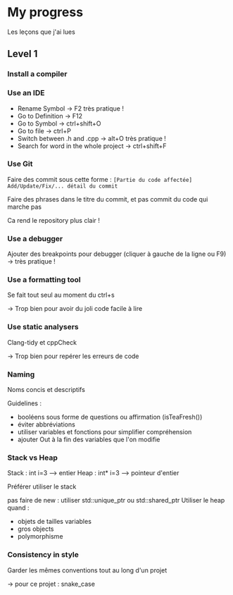 # My progress
Les leçons que j'ai lues

## Level 1

### Install a compiler

### Use an IDE
- Rename Symbol -> F2 très pratique !
- Go to Definition -> F12
- Go to Symbol -> ctrl+shift+O
- Go to file -> ctrl+P
- Switch between .h and .cpp -> alt+O très pratique !
- Search for word in the whole project -> ctrl+shift+F

### Use Git
Faire des commit sous cette forme : 
```[Partie du code affectée] Add/Update/Fix/... détail du commit```

Faire des phrases dans le titre du commit, et pas commit du code qui marche pas

Ca rend le repository plus clair !

### Use a debugger
Ajouter des breakpoints pour debugger (cliquer à gauche de la ligne ou F9) -> très pratique !

### Use a formatting tool
Se fait tout seul au moment du ctrl+s

-> Trop bien pour avoir du joli code facile à lire

### Use static analysers
Clang-tidy et cppCheck

-> Trop bien pour repérer les erreurs de code

### Naming
Noms concis et descriptifs

Guidelines : 
- booléens sous forme de questions ou affirmation (isTeaFresh())
- éviter abbréviations
- utiliser variables et fonctions pour simplifier compréhension
- ajouter Out à la fin des variables que l'on modifie

### Stack vs Heap
Stack : int i=3 --> entier
Heap : int* i=3 --> pointeur d'entier

Préférer utiliser le stack

pas faire de new : utiliser std::unique_ptr ou std::shared_ptr
Utiliser le heap quand :
- objets de tailles variables
- gros objects
- polymorphisme

### Consistency in style
Garder les mêmes conventions tout au long d'un projet

-> pour ce projet : snake_case
